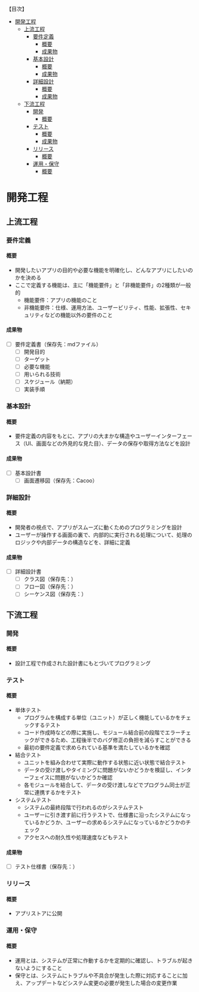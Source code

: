 【目次】
- [開発工程](#開発工程)
  - [上流工程](#上流工程)
    - [要件定義](#要件定義)
      - [概要](#概要)
      - [成果物](#成果物)
    - [基本設計](#基本設計)
      - [概要](#概要-1)
      - [成果物](#成果物-1)
    - [詳細設計](#詳細設計)
      - [概要](#概要-2)
      - [成果物](#成果物-2)
  - [下流工程](#下流工程)
    - [開発](#開発)
      - [概要](#概要-3)
    - [テスト](#テスト)
      - [概要](#概要-4)
      - [成果物](#成果物-3)
    - [リリース](#リリース)
      - [概要](#概要-5)
    - [運用・保守](#運用保守)
      - [概要](#概要-6)
# 開発工程
## 上流工程
### 要件定義
#### 概要
- 開発したいアプリの目的や必要な機能を明確化し、どんなアプリにしたいのかを決める
- ここで定義する機能は、主に「機能要件」と「非機能要件」の2種類が一般的
  - 機能要件：アプリの機能のこと
  - 非機能要件：仕様、運用方法、ユーザービリティ、性能、拡張性、セキュリティなどの機能以外の要件のこと
#### 成果物
- [ ] 要件定義書（保存先：mdファイル）
  - [ ] 開発目的
  - [ ] ターゲット
  - [ ] 必要な機能
  - [ ] 用いられる技術
  - [ ] スケジュール（納期）
  - [ ] 実装手順
### 基本設計
#### 概要
- 要件定義の内容をもとに、アプリの大まかな構造やユーザーインターフェース（UI、画面などの外見的な見た目）、データの保存や取得方法などを設計  
#### 成果物
- [ ] 基本設計書
  - [ ] 画面遷移図（保存先：Cacoo）
### 詳細設計
#### 概要
- 開発者の視点で、アプリがスムーズに動くためのプログラミングを設計
- ユーザーが操作する画面の裏で、内部的に実行される処理について、処理のロジックや内部データの構造などを、詳細に定義
#### 成果物
- [ ] 詳細設計書
  - [ ] クラス図（保存先：）
  - [ ] フロー図（保存先：）
  - [ ] シーケンス図（保存先：）
## 下流工程
### 開発
#### 概要
- 設計工程で作成された設計書にもとづいてプログラミング
### テスト
#### 概要
- 単体テスト
  - プログラムを構成する単位（ユニット）が正しく機能しているかをチェックするテスト
  - コード作成時などの際に実施し、モジュール結合前の段階でエラーチェックができるため、工程後半でのバグ修正の負担を減らすことができる
  - 最初の要件定義で求められている基準を満たしているかを確認
- 結合テスト
  - ユニットを組み合わせて実際に動作する状態に近い状態で結合テスト
  - データの受け渡しやタイミングに問題がないかどうかを検証し、インターフェイスに問題がないかどうか確認
  - 各モジュールを結合して、データの受け渡しなどでプログラム同士が正常に連携するかをテスト
- システムテスト
  - システムの最終段階で行われるのがシステムテスト
  - ユーザーに引き渡す前に行うテストで、仕様書に沿ったシステムになっているかどうか、ユーザーの求めるシステムになっているかどうかのチェック
  - アクセスへの耐久性や処理速度などもテスト
#### 成果物
- [ ] テスト仕様書（保存先：）
### リリース
#### 概要
- アプリストアに公開
### 運用・保守
#### 概要
- 運用とは、システムが正常に作動するかを定期的に確認し、トラブルが起きないようにすること
- 保守とは、システムにトラブルや不具合が発生した際に対応することに加え、アップデートなどシステム変更の必要が発生した場合の変更作業
